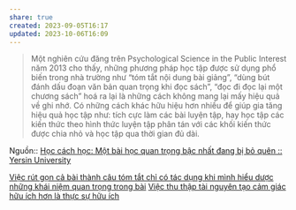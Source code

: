 ```yaml
---
share: true
created: 2023-09-05T16:17
updated: 2023-10-06T16:09
---
```

> Một nghiên cứu đăng trên Psychological Science in the Public Interest năm 2013 cho thấy, những phương pháp học tập được sử dụng phổ biến trong nhà trường như “tóm tắt nội dung bài giảng”, “dùng bút đánh dấu đoạn văn bản quan trọng khi đọc sách”, “đọc đi đọc lại một chương sách” hoá ra lại là những cách không mang lại mấy hiệu quả về ghi nhớ. Có những cách khác hữu hiệu hơn nhiều để giúp gia tăng hiệu quả học tập như: tích cực làm các bài luyện tập, hay học tập các kiến thức theo hình thức luyện tập phân tán với các khối kiến thức được chia nhỏ và học tập qua thời gian đủ dài.

Nguồn:: [Học cách học: Một bài học quan trọng bậc nhất đang bị bỏ quên :: Yersin University](https://yersin.edu.vn/hoc-cach-hoc--mot-bai-hoc-quan-trong-bac-nhat-dang-bi-bo-quen-html "Học cách học: Một bài học quan trọng bậc nhất đang bị bỏ quên :: Yersin University")

[Việc rút gọn cả bài thành câu tóm tắt chỉ có tác dụng khi mình hiểu dược những khái niệm quan trọng trong bài](../Vi%E1%BB%87c%20r%C3%BAt%20g%E1%BB%8Dn%20c%E1%BA%A3%20b%C3%A0i%20th%C3%A0nh%20c%C3%A2u%20t%C3%B3m%20t%E1%BA%AFt%20ch%E1%BB%89%20c%C3%B3%20t%C3%A1c%20d%E1%BB%A5ng%20khi%20m%C3%ACnh%20hi%E1%BB%83u%20d%C6%B0%E1%BB%A3c%20nh%E1%BB%AFng%20kh%C3%A1i%20ni%E1%BB%87m%20quan%20tr%E1%BB%8Dng%20trong%20b%C3%A0i.md#)
[Việc thu thập tài nguyên tạo cảm giác hữu ích hơn là thực sự hữu ích](./Vi%E1%BB%87c%20thu%20th%E1%BA%ADp%20t%C3%A0i%20nguy%C3%AAn%20t%E1%BA%A1o%20c%E1%BA%A3m%20gi%C3%A1c%20h%E1%BB%AFu%20%C3%ADch%20h%C6%A1n%20l%C3%A0%20th%E1%BB%B1c%20s%E1%BB%B1%20h%E1%BB%AFu%20%C3%ADch.md#)
